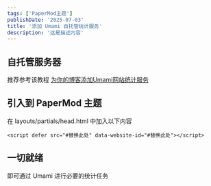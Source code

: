 ```yaml
---
tags: ['PaperMod主题']
publishDate: '2025-07-03'
title: '添加 Umami 自托管统计服务'
description: '这是描述内容'
---
```


## 自托管服务器

推荐参考该教程 [为你的博客添加Umami网站统计服务](https://blog.chn.us.kg/blog/zz-8)

## 引入到 PaperMod 主题

在 layouts/partials/head.html 中加入以下内容

```
<script defer src="#替换此处" data-website-id="#替换此处"></script>
```

## 一切就绪

即可通过 Umami 进行必要的统计任务